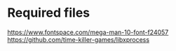 # Required files

https://www.fontspace.com/mega-man-10-font-f24057
https://github.com/time-killer-games/libxprocess